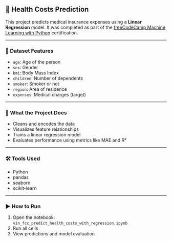 ## 🏥 Health Costs Prediction

This project predicts medical insurance expenses using a **Linear Regression** model. It was completed as part of the [freeCodeCamp Machine Learning with Python](https://www.freecodecamp.org/learn/) certification.

---

### 📄 Dataset Features

* `age`: Age of the person
* `sex`: Gender
* `bmi`: Body Mass Index
* `children`: Number of dependents
* `smoker`: Smoker or not
* `region`: Area of residence
* `expenses`: Medical charges (target)

---

### 🔧 What the Project Does

* Cleans and encodes the data
* Visualizes feature relationships
* Trains a linear regression model
* Evaluates performance using metrics like MAE and R²

---

### 🛠 Tools Used

* Python
* pandas
* seaborn
* scikit-learn

---

### ▶️ How to Run

1. Open the notebook: `vin_fcc_predict_health_costs_with_regression.ipynb`
2. Run all cells
3. View predictions and model evaluation
